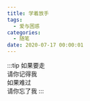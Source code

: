 ```yaml
---
title: 学着放手
tags:
  - 爱与困惑
categories:
  - 随笔
date: 2020-07-17 00:00:01
---
```

:::tip
如果要走  
请你记得我  
如果难过  
请你忘了我
:::

<!-- more -->

<meting-js
	auto="https://y.qq.com/n/yqq/song/003wUZwx2ZF07d.html">
</meting-js>